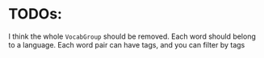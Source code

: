 # TODOs:

I think the whole `VocabGroup` should be removed. Each word should belong to a language.
Each word pair can have tags, and you can filter by tags
